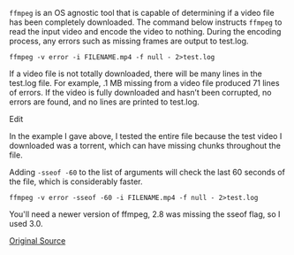 `ffmpeg` is an OS agnostic tool that is capable of determining if a video file has been completely downloaded. The command below instructs `ffmpeg` to read the input video and encode the video to nothing. During the encoding process, any errors such as missing frames are output to test.log.
 ```Shell
ffmpeg -v error -i FILENAME.mp4 -f null - 2>test.log
```
If a video file is not totally downloaded, there will be many lines in the test.log file. For example, .1 MB missing from a video file produced 71 lines of errors. If the video is fully downloaded and hasn’t been corrupted, no errors are found, and no lines are printed to test.log.

Edit

In the example I gave above, I tested the entire file because the test video I downloaded was a torrent, which can have missing chunks throughout the file.

Adding `-sseof -60` to the list of arguments will check the last 60 seconds of the file, which is considerably faster.
```Shell
ffmpeg -v error -sseof -60 -i FILENAME.mp4 -f null - 2>test.log
```
You'll need a newer version of ffmpeg, 2.8 was missing the sseof flag, so I used 3.0.

[Original Source](https://unix.stackexchange.com/questions/269342/how-to-check-if-a-video-is-completely-downloaded/280567#280567)
